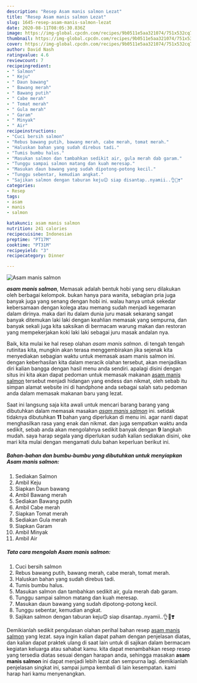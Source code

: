 ```yaml
---
description: "Resep Asam manis salmon Lezat"
title: "Resep Asam manis salmon Lezat"
slug: 1645-resep-asam-manis-salmon-lezat
date: 2020-08-11T08:05:30.836Z
image: https://img-global.cpcdn.com/recipes/9b0511e5aa321074/751x532cq70/asam-manis-salmon-foto-resep-utama.jpg
thumbnail: https://img-global.cpcdn.com/recipes/9b0511e5aa321074/751x532cq70/asam-manis-salmon-foto-resep-utama.jpg
cover: https://img-global.cpcdn.com/recipes/9b0511e5aa321074/751x532cq70/asam-manis-salmon-foto-resep-utama.jpg
author: David Nash
ratingvalue: 4.6
reviewcount: 7
recipeingredient:
- " Salmon"
- " Keju"
- " Daun bawang"
- " Bawang merah"
- " Bawang putih"
- " Cabe merah"
- " Tomat merah"
- " Gula merah"
- " Garam"
- " Minyak"
- " Air"
recipeinstructions:
- "Cuci bersih salmon"
- "Rebus bawang putih, bawang merah, cabe merah, tomat merah."
- "Haluskan bahan yang sudah direbus tadi."
- "Tumis bumbu halus."
- "Masukan salmon dan tambahkan sedikit air, gula merah dab garam."
- "Tunggu sampai salmon matang dan kuah meresap."
- "Masukan daun bawang yang sudah dipotong-potong kecil."
- "Tunggu sebentar, kemudian angkat."
- "Sajikan salmon dengan taburan keju😊 siap disantap..nyamii..👌🤗❣️"
categories:
- Resep
tags:
- asam
- manis
- salmon

katakunci: asam manis salmon 
nutrition: 241 calories
recipecuisine: Indonesian
preptime: "PT17M"
cooktime: "PT31M"
recipeyield: "3"
recipecategory: Dinner

---
```



![Asam manis salmon](https://img-global.cpcdn.com/recipes/9b0511e5aa321074/751x532cq70/asam-manis-salmon-foto-resep-utama.jpg)

<b><i>asam manis salmon</i></b>, Memasak adalah bentuk hobi yang seru dilakukan oleh berbagai kelompok. bukan hanya para wanita, sebagian pria juga banyak juga yang senang dengan hobi ini. walau hanya untuk sekedar kebersamaan dengan kolega atau memang sudah menjadi kegemaran dalam dirinya. maka dari itu dalam dunia juru masak sekarang sangat banyak ditemukan laki laki dengan keahlian memasak yang sempurna, dan banyak sekali juga kita saksikan di bermacam warung makan dan restoran yang mempekerjakan koki laki laki sebagai juru masak andalan nya.

Baik, kita mulai ke hal resep olahan <i>asam manis salmon</i>. di tengah tengah rutinitas kita, mungkin akan terasa menggembirakan jika sejenak kita menyediakan sebagian waktu untuk memasak asam manis salmon ini. dengan keberhasilan kita dalam meracik olahan tersebut, akan menjadikan diri kalian bangga dengan hasil menu anda sendiri. apalagi disini dengan situs ini kita akan dapat pedoman untuk memasak makanan <u>asam manis salmon</u> tersebut menjadi hidangan yang endess dan nikmat, oleh sebab itu simpan alamat website ini di handphone anda sebagai salah satu pedoman anda dalam memasak makanan baru yang lezat.




Saat ini langsung saja kita awali untuk mencari barang barang yang dibutuhkan dalam memasak masakan <u><i>asam manis salmon</i></u> ini. setidak tidaknya dibutuhkan <b>11</b> bahan yang diperlukan di menu ini. agar nanti dapat menghasilkan rasa yang enak dan nikmat. dan juga sempatkan waktu anda sedikit, sebab anda akan mengolahnya sedikit banyak dengan <b>9</b> langkah mudah. saya harap segala yang diperlukan sudah kalian sediakan disini, oke mari kita mulai dengan mengamati dulu bahan keperluan berikut ini.

<!--inarticleads1-->

##### Bahan-bahan dan bumbu-bumbu yang dibutuhkan untuk menyiapkan Asam manis salmon:

1. Sediakan  Salmon
1. Ambil  Keju
1. Siapkan  Daun bawang
1. Ambil  Bawang merah
1. Sediakan  Bawang putih
1. Ambil  Cabe merah
1. Siapkan  Tomat merah
1. Sediakan  Gula merah
1. Siapkan  Garam
1. Ambil  Minyak
1. Ambil  Air




<!--inarticleads2-->

##### Tata cara mengolah Asam manis salmon:

1. Cuci bersih salmon
1. Rebus bawang putih, bawang merah, cabe merah, tomat merah.
1. Haluskan bahan yang sudah direbus tadi.
1. Tumis bumbu halus.
1. Masukan salmon dan tambahkan sedikit air, gula merah dab garam.
1. Tunggu sampai salmon matang dan kuah meresap.
1. Masukan daun bawang yang sudah dipotong-potong kecil.
1. Tunggu sebentar, kemudian angkat.
1. Sajikan salmon dengan taburan keju😊 siap disantap..nyamii..👌🤗❣️




Demikianlah sedikit pengulasan olahan perihal bahan resep <u>asam manis salmon</u> yang lezat. saya ingin kalian dapat paham dengan penjelasan diatas, dan kalian dapat praktek ulang di saat lain untuk di sajikan dalam bermacam kegiatan keluarga atau sahabat kamu. kita dapat menambahkan resep resep yang tersedia diatas sesuai dengan harapan anda, sehingga masakan <b>asam manis salmon</b> ini dapat menjadi lebih lezat dan sempurna lagi. demikianlah penjelasan singkat ini, sampai jumpa kembali di lain kesempatan. kami harap hari kamu menyenangkan.

